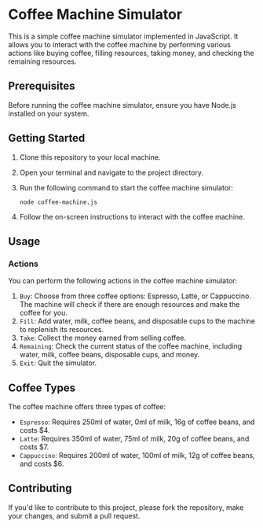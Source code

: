 # Coffee Machine Simulator

This is a simple coffee machine simulator implemented in JavaScript. It allows you to interact with the coffee machine by performing various actions like buying coffee, filling resources, taking money, and checking the remaining resources.

## Prerequisites

Before running the coffee machine simulator, ensure you have Node.js installed on your system.

## Getting Started

1. Clone this repository to your local machine.
2. Open your terminal and navigate to the project directory.
3. Run the following command to start the coffee machine simulator:
    ```
    node coffee-machine.js
    ```

4. Follow the on-screen instructions to interact with the coffee machine.

## Usage
### Actions

You can perform the following actions in the coffee machine simulator:

1. `Buy`: Choose from three coffee options: Espresso, Latte, or Cappuccino. The machine will check if there are enough resources and make the coffee for you.
2. `Fill`: Add water, milk, coffee beans, and disposable cups to the machine to replenish its resources.
3. `Take`: Collect the money earned from selling coffee.
4. `Remaining`: Check the current status of the coffee machine, including water, milk, coffee beans, disposable cups, and money.
5. `Exit`: Quit the simulator.

## Coffee Types

The coffee machine offers three types of coffee:

* `Espresso`: Requires 250ml of water, 0ml of milk, 16g of coffee beans, and costs $4.
* `Latte`: Requires 350ml of water, 75ml of milk, 20g of coffee beans, and costs $7.
* `Cappuccino`: Requires 200ml of water, 100ml of milk, 12g of coffee beans, and costs $6.

## Contributing

If you'd like to contribute to this project, please fork the repository, make your changes, and submit a pull request.